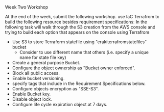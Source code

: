 Week Two Workshop

At the end of the week, submit the following workshop.
 use IaC Terrafrom to build the following resource besides requirement specifications:
 In the following task will walk through the S3 creation from the AWS console and trying to build each option that appears on the console using Terrafrom

* Use S3 to store Terraform statefile using "erakiterrafromstatefiles" bucket
    * Consider to use different name that others (i.e. specify a unique name for state file key)
* Create a general purpose Bucket.
* Configure the object ownership as "Bucket owner enforced".
* Block all public access.
* Enable bucket versioning.
* specify tags that include in the Requirement Specifications below.
* Configure objects encryption as "SSE-S3".
* Enable Bucket key.
* Disable object lock.
* Configure life cycle expiration object at 7 days.



